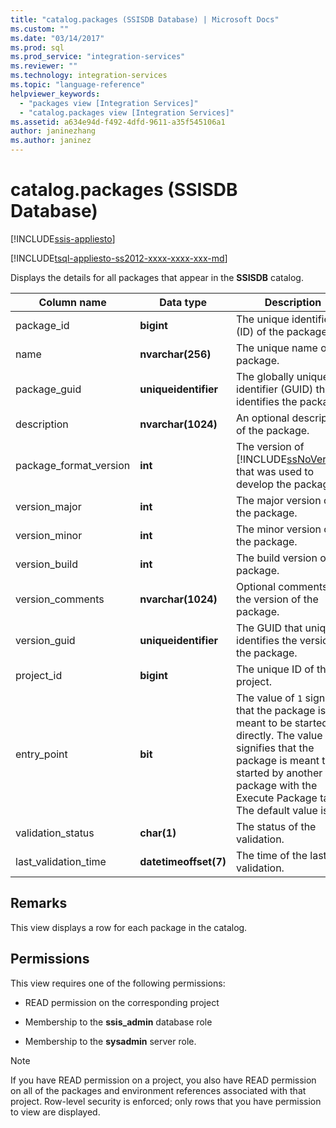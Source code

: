 ```yaml
---
title: "catalog.packages (SSISDB Database) | Microsoft Docs"
ms.custom: ""
ms.date: "03/14/2017"
ms.prod: sql
ms.prod_service: "integration-services"
ms.reviewer: ""
ms.technology: integration-services
ms.topic: "language-reference"
helpviewer_keywords: 
  - "packages view [Integration Services]"
  - "catalog.packages view [Integration Services]"
ms.assetid: a634e94d-f492-4dfd-9611-a35f545106a1
author: janinezhang
ms.author: janinez
---
```

# catalog.packages (SSISDB Database)

[!INCLUDE[ssis-appliesto](../../includes/ssis-appliesto-ssvrpluslinux-asdb-asdw-xxx.md)]


[!INCLUDE[tsql-appliesto-ss2012-xxxx-xxxx-xxx-md](../../includes/tsql-appliesto-ss2012-xxxx-xxxx-xxx-md.md)]

  Displays the details for all packages that appear in the **SSISDB** catalog.  
  
|Column name|Data type|Description|  
|-----------------|---------------|-----------------|  
|package_id|**bigint**|The unique identifier (ID) of the package.|  
|name|**nvarchar(256)**|The unique name of the package.|  
|package_guid|**uniqueidentifier**|The globally unique identifier (GUID) that identifies the package.|  
|description|**nvarchar(1024)**|An optional description of the package.|  
|package_format_version|**int**|The version of [!INCLUDE[ssNoVersion](../../includes/ssnoversion-md.md)] that was used to develop the package.|  
|version_major|**int**|The major version of the package.|  
|version_minor|**int**|The minor version of the package.|  
|version_build|**int**|The build version of the package.|  
|version_comments|**nvarchar(1024)**|Optional comments on the version of the package.|  
|version_guid|**uniqueidentifier**|The GUID that uniquely identifies the version of the package.|  
|project_id|**bigint**|The unique ID of the project.|  
|entry_point|**bit**|The value of `1` signifies that the package is meant to be started directly. The value of `0` signifies that the package is meant to be started by another package with the Execute Package task. The default value is `1`.|  
|validation_status|**char(1)**|The status of the validation.|  
|last_validation_time|**datetimeoffset(7)**|The time of the last validation.|  
  
## Remarks  
 This view displays a row for each package in the catalog.  
  
## Permissions  
 This view requires one of the following permissions:  
  
-   READ permission on the corresponding project  
  
-   Membership to the **ssis_admin** database role  
  
-   Membership to the **sysadmin** server role.  
  
> [!NOTE]  
>  If you have READ permission on a project, you also have READ permission on all of the packages and environment references associated with that project. Row-level security is enforced; only rows that you have permission to view are displayed.  
  
  
